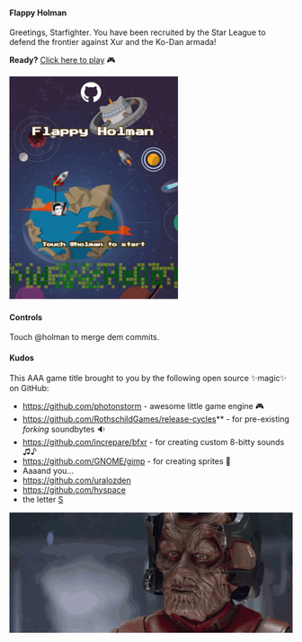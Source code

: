 #### Flappy Holman

Greetings, Starfighter. You have been recruited by the Star League to defend the frontier against Xur and the Ko-Dan armada! 

**Ready?** [Click here to play](http://leereilly.net/flappy-holman/) :video_game:

[![Flappy Holamn](gfx/flappy-holman-animation.gif)](http://leereilly.net/flappy-holman/)

#### Controls

Touch @holman to merge dem commits.

#### Kudos

This AAA game title brought to you by the following open source :sparkles:magic:sparkles: on GitHub:

* https://github.com/photonstorm - awesome little game engine :video_game:
* https://github.com/RothschildGames/release-cycles** - for pre-existing *forking* soundbytes :sound:
* https://github.com/increpare/bfxr - for creating custom 8-bitty sounds ♫♪
* https://github.com/GNOME/gimp - for creating sprites :art:
* Aaaand you...
 * https://github.com/uralozden
 * https://github.com/hyspace
 * the letter [S](http://www.sesamestreet.org/cms-static/flappy_bert/)

![Deal with it](gfx/deal-with-it.gif)
